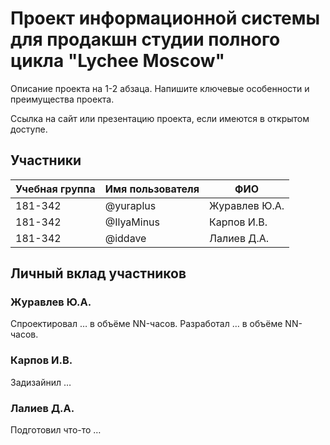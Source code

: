 # Проект информационной системы для продакшн студии полного цикла "Lychee Moscow"

Описание проекта на 1-2 абзаца. Напишите ключевые особенности и преимущества проекта.

Ссылка на сайт или презентацию проекта, если имеются в открытом доступе.

## Участники

| Учебная группа | Имя пользователя | ФИО                      |
|----------------|------------------|--------------------------|
| 181-342        | @yuraplus        | Журавлев Ю.А.            |
| 181-342        | @IlyaMinus       | Карпов И.В.              |
| 181-342        | @iddave          | Лалиев Д.А.              |

## Личный вклад участников

### Журавлев Ю.А.

Спроектировал … в объёме NN-часов. Разработал … в объёме NN-часов.

### Карпов И.В.

Задизайнил …

### Лалиев Д.А.

Подготовил что-то  …
